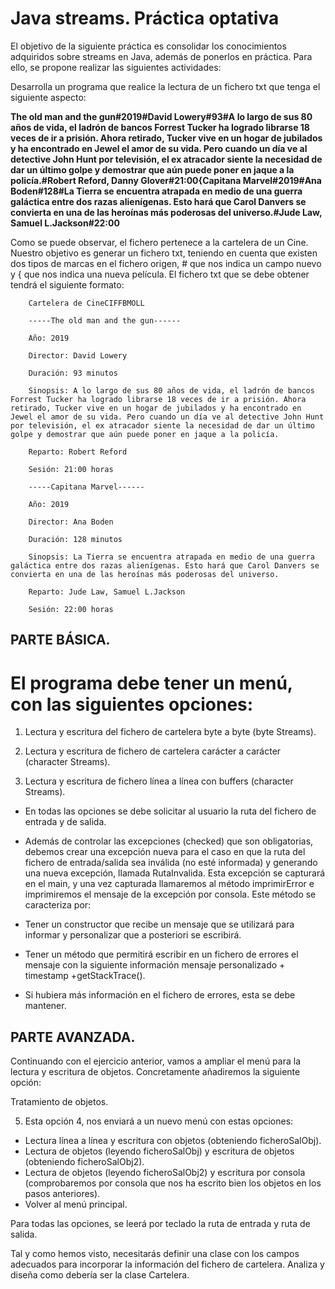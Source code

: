 # Java streams. Práctica optativa

El objetivo de la siguiente práctica es consolidar los conocimientos adquiridos sobre streams en Java, además de ponerlos en práctica. Para ello, se propone realizar las siguientes actividades:

Desarrolla un programa que realice la lectura de un fichero txt que tenga el siguiente aspecto:

**The old man and the gun#2019#David Lowery#93#A lo largo de sus 80 años de vida, el ladrón de bancos Forrest Tucker ha logrado librarse 18 veces de ir a prisión. Ahora retirado, Tucker vive en un hogar de jubilados y ha encontrado en Jewel el amor de su vida. Pero cuando un día ve al detective John Hunt por televisión, el ex atracador siente la necesidad de dar un último golpe y demostrar que aún puede poner en jaque a la policía.#Robert Reford, Danny Glover#21:00{Capitana Marvel#2019#Ana Boden#128#La Tierra se encuentra atrapada en medio de una guerra galáctica entre dos razas alienígenas. Esto hará que Carol Danvers se convierta en una de las heroínas más poderosas del universo.#Jude Law, Samuel L.Jackson#22:00**

Como se puede observar, el fichero pertenece a la cartelera de un Cine. Nuestro objetivo es generar un fichero txt, teniendo en cuenta que existen dos tipos de marcas en el fichero origen, # que nos indica un campo nuevo y { que nos indica una nueva película. El fichero txt que se debe obtener tendrá el siguiente formato:

        Cartelera de CineCIFFBMOLL

        -----The old man and the gun------

        Año: 2019

        Director: David Lowery

        Duración: 93 minutos

        Sinopsis: A lo largo de sus 80 años de vida, el ladrón de bancos Forrest Tucker ha logrado librarse 18 veces de ir a prisión. Ahora retirado, Tucker vive en un hogar de jubilados y ha encontrado en Jewel el amor de su vida. Pero cuando un día ve al detective John Hunt por televisión, el ex atracador siente la necesidad de dar un último golpe y demostrar que aún puede poner en jaque a la policía.

        Reparto: Robert Reford

        Sesión: 21:00 horas

        -----Capitana Marvel------

        Año: 2019

        Director: Ana Boden

        Duración: 128 minutos

        Sinopsis: La Tierra se encuentra atrapada en medio de una guerra galáctica entre dos razas alienígenas. Esto hará que Carol Danvers se convierta en una de las heroínas más poderosas del universo.

        Reparto: Jude Law, Samuel L.Jackson

        Sesión: 22:00 horas

## PARTE BÁSICA.

# El programa debe tener un menú, con las siguientes opciones:

1. Lectura y escritura del fichero de cartelera byte a byte (byte Streams).

2. Lectura y escritura de fichero de cartelera carácter a carácter (character Streams).

3. Lectura y escritura de fichero línea a línea con buffers (character Streams).

* En todas las opciones se debe solicitar al usuario la ruta del fichero de entrada y de salida.

* Además de controlar las excepciones (checked) que son obligatorias, debemos crear una excepción nueva para el caso en que la ruta del fichero de entrada/salida sea inválida (no esté informada) y generando una nueva excepción, llamada RutaInvalida. Esta excepción se capturará en el main, y una vez capturada llamaremos al método imprimirError e imprimiremos el mensaje de la excepción por consola. Este método se caracteriza por:

* Tener un constructor que recibe un mensaje que se utilizará para informar y personalizar que a posteriori se escribirá.

* Tener un método que permitirá escribir en un fichero de errores el mensaje con la siguiente información mensaje personalizado + timestamp +getStackTrace().

* Si hubiera más información en el fichero de errores, esta se debe mantener.

## PARTE AVANZADA.

Continuando con el ejercicio anterior, vamos a ampliar el menú para la lectura y escritura de objetos. Concretamente añadiremos la siguiente opción:

Tratamiento de objetos.

5. Esta opción 4, nos enviará a un nuevo menú con estas opciones:

* Lectura línea a línea y escritura con objetos (obteniendo ficheroSalObj).
* Lectura de objetos (leyendo ficheroSalObj) y escritura de objetos (obteniendo ficheroSalObj2).
* Lectura de objetos (leyendo ficheroSalObj2) y escritura por consola (comprobaremos por consola que nos ha escrito bien los objetos en los pasos anteriores).
* Volver al menú principal.

Para todas las opciones, se leerá por teclado la ruta de entrada y ruta de salida.

Tal y como hemos visto, necesitarás definir una clase con los campos adecuados para incorporar la información del fichero de cartelera. Analiza y diseña como debería ser la clase Cartelera.
